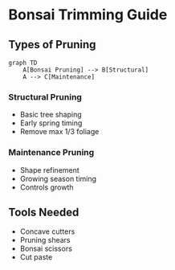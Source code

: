 # Bonsai Trimming Guide

## Types of Pruning

```mermaid
graph TD
    A[Bonsai Pruning] --> B[Structural]
    A --> C[Maintenance]
```

### Structural Pruning
- Basic tree shaping
- Early spring timing
- Remove max 1/3 foliage

### Maintenance Pruning  
- Shape refinement
- Growing season timing
- Controls growth

## Tools Needed
- Concave cutters
- Pruning shears
- Bonsai scissors
- Cut paste